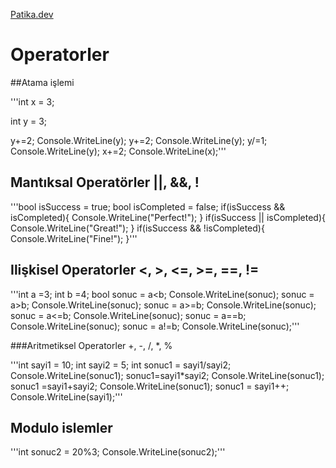 [Patika.dev](www.patika.dev)

# Operatorler
##Atama işlemi 

'''int x = 3;

   int y = 3;
   
   y+=2;
   Console.WriteLine(y);
   y+=2;
   Console.WriteLine(y);
   y/=1;
   Console.WriteLine(y);
   x+=2;
   Console.WriteLine(x);'''

## Mantıksal Operatörler ||, &&, !

'''bool isSuccess = true;
bool isCompleted = false;
if(isSuccess && isCompleted){
Console.WriteLine("Perfect!");
}
if(isSuccess || isCompleted){
Console.WriteLine("Great!");
}
if(isSuccess && !isCompleted){
Console.WriteLine("Fine!");
}'''

## Ilişkisel Operatorler <, >, <=, >=, ==, !=

'''int a =3;
int b =4;
bool sonuc = a<b;
Console.WriteLine(sonuc);
sonuc = a>b;
Console.WriteLine(sonuc);
sonuc = a>=b;
Console.WriteLine(sonuc);
sonuc = a<=b;
Console.WriteLine(sonuc);
sonuc = a==b;
Console.WriteLine(sonuc);
sonuc = a!=b;
Console.WriteLine(sonuc);'''

###Aritmetiksel Operatorler  +, -, /, *, %

'''int sayi1 = 10;
int sayi2 = 5;
int sonuc1 =  sayi1/sayi2;
Console.WriteLine(sonuc1);
sonuc1=sayi1*sayi2;
Console.WriteLine(sonuc1);
sonuc1 =sayi1+sayi2;
Console.WriteLine(sonuc1);
sonuc1 = sayi1++;
Console.WriteLine(sayi1);'''

## Modulo islemler

'''int sonuc2 = 20%3;
Console.WriteLine(sonuc2);'''





